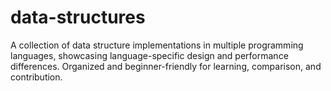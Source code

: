 # data-structures
A collection of data structure implementations in multiple programming languages, showcasing language-specific design and performance differences. Organized and beginner-friendly for learning, comparison, and contribution.
